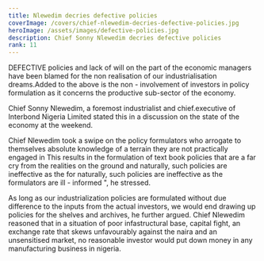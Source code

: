 ```yaml
---
title: Nlewedim decries defective policies
coverImage: /covers/chief-nlewedim-decries-defective-policies.jpg
heroImage: /assets/images/defective-policies.jpg
description: Chief Sonny Nlewedim decries defective policies
rank: 11
---
```


DEFECTIVE policies and lack of will on the part of the economic
managers have been blamed for the non realisation of our
industrialisation dreams.Added to the above is the non - involvement
of investors in policy formulation as it concerns the productive sub-sector of the economy.

Chief Sonny Nlewedim, a foremost industrialist and chief.executive
of Interbond Nigeria Limited stated this in a discussion on the
state of the economy at the weekend.

Chief Nlewedim took a swipe on the policy formulators who arrogate to themselves absolute
knowledge of a terrain they are not practically engaged in This
results in the formulation of text book policies that are a far cry
from the realities on the ground and naturally, such policies are
ineffective as the for naturally, such policies are ineffective as
the formulators are ill - informed ", he stressed.

As long as our industrialization policies are formulated without due
difference to the inputs from the actual investors, we would end
drawing up policies for the shelves and archives, he further argued.
Chief Nlewedim reasoned that in a situation of poor infastructural
base, capital fight, an exchange rate that skews unfavourably
against the naira and an unsensitised market, no reasonable investor
would put down money in any manufacturing business in nigeria.
